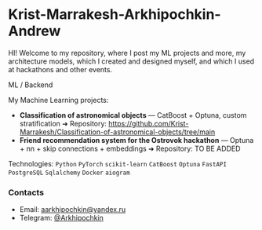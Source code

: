 # Krist-Marrakesh-Arkhipochkin-Andrew
HI!
Welcome to my repository, where I post my ML projects and more, my architecture models, which I created and designed myself, and which I used at hackathons and other events.

ML / Backend

My Machine Learning projects:

- **Classification of astronomical objects** — CatBoost + Optuna, custom stratification
➜ Repository: https://github.com/Krist-Marrakesh/Classification-of-astronomical-objects/tree/main
- **Friend recommendation system for the Ostrovok hackathon** — Optuna + nn + skip connections + embeddings
➜ Repository: TO BE ADDED

Technologies:
`Python` `PyTorch` `scikit-learn` `CatBoost` `Optuna` `FastAPI` `PostgreSQL` `Sqlalchemy` `Docker` `aiogram`

### Contacts
- Email: [aarkhipochkin@yandex.ru](mailto:aarkhipochkin@yandex.ru)
- Telegram: [@Arkhipochkin](https://t.me/Arkhipochkin)
